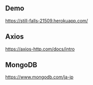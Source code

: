 ## Demo

https://still-falls-21509.herokuapp.com/

## Axios

https://axios-http.com/docs/intro

## MongoDB

https://www.mongodb.com/ja-jp
